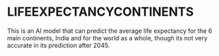 # LIFEEXPECTANCYCONTINENTS

This is an AI model that can predict the average life expectancy for the 6 main continents, India and for the world as a whole, though its not very accurate in its prediction after 2045.

